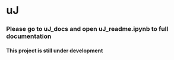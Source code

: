 # uJ

### Please go to uJ_docs and open uJ_readme.ipynb to full documentation


#### This project is still under development

